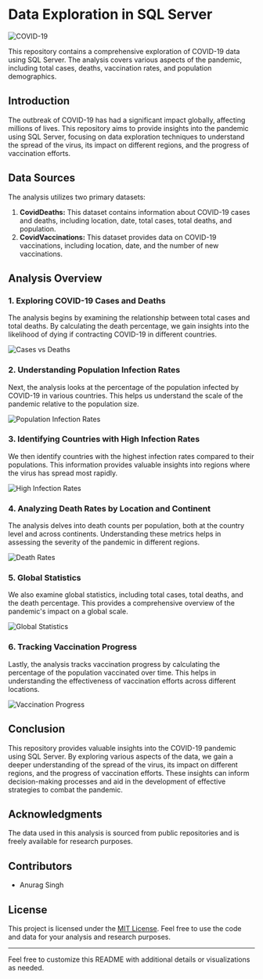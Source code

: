 # Data Exploration in SQL Server

![COVID-19]([covid.jpg](covid19.png))

This repository contains a comprehensive exploration of COVID-19 data using SQL Server. The analysis covers various aspects of the pandemic, including total cases, deaths, vaccination rates, and population demographics.

## Introduction

The outbreak of COVID-19 has had a significant impact globally, affecting millions of lives. This repository aims to provide insights into the pandemic using SQL Server, focusing on data exploration techniques to understand the spread of the virus, its impact on different regions, and the progress of vaccination efforts.

## Data Sources

The analysis utilizes two primary datasets:

1. **CovidDeaths:** This dataset contains information about COVID-19 cases and deaths, including location, date, total cases, total deaths, and population.
2. **CovidVaccinations:** This dataset provides data on COVID-19 vaccinations, including location, date, and the number of new vaccinations.

## Analysis Overview

### 1. Exploring COVID-19 Cases and Deaths

The analysis begins by examining the relationship between total cases and total deaths. By calculating the death percentage, we gain insights into the likelihood of dying if contracting COVID-19 in different countries.

![Cases vs Deaths](cases_vs_deaths.png)

### 2. Understanding Population Infection Rates

Next, the analysis looks at the percentage of the population infected by COVID-19 in various countries. This helps us understand the scale of the pandemic relative to the population size.

![Population Infection Rates](population_infection_rates.png)

### 3. Identifying Countries with High Infection Rates

We then identify countries with the highest infection rates compared to their populations. This information provides valuable insights into regions where the virus has spread most rapidly.

![High Infection Rates](high_infection_rates.png)

### 4. Analyzing Death Rates by Location and Continent

The analysis delves into death counts per population, both at the country level and across continents. Understanding these metrics helps in assessing the severity of the pandemic in different regions.

![Death Rates](death_rates.png)

### 5. Global Statistics

We also examine global statistics, including total cases, total deaths, and the death percentage. This provides a comprehensive overview of the pandemic's impact on a global scale.

![Global Statistics](global_statistics.png)

### 6. Tracking Vaccination Progress

Lastly, the analysis tracks vaccination progress by calculating the percentage of the population vaccinated over time. This helps in understanding the effectiveness of vaccination efforts across different locations.

![Vaccination Progress](vaccination_progress.png)

## Conclusion

This repository provides valuable insights into the COVID-19 pandemic using SQL Server. By exploring various aspects of the data, we gain a deeper understanding of the spread of the virus, its impact on different regions, and the progress of vaccination efforts. These insights can inform decision-making processes and aid in the development of effective strategies to combat the pandemic.

## Acknowledgments

The data used in this analysis is sourced from public repositories and is freely available for research purposes.

## Contributors

- Anurag Singh

## License

This project is licensed under the [MIT License](LICENSE). Feel free to use the code and data for your analysis and research purposes.

---

Feel free to customize this README with additional details or visualizations as needed.
